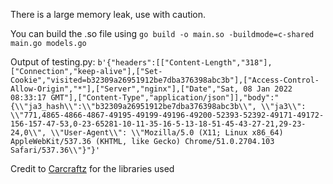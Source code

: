 There is a large memory leak, use with caution.

You can build the .so file using ```go build -o main.so -buildmode=c-shared main.go models.go```

Output of testing.py: ```b'{"headers":[["Content-Length","318"],["Connection","keep-alive"],["Set-Cookie","visited=b32309a26951912be7dba376398abc3b"],["Access-Control-Allow-Origin","*"],["Server","nginx"],["Date","Sat, 08 Jan 2022 08:33:17 GMT"],["Content-Type","application/json"]],"body":"{\\"ja3_hash\\":\\"b32309a26951912be7dba376398abc3b\\", \\"ja3\\": \\"771,4865-4866-4867-49195-49199-49196-49200-52393-52392-49171-49172-156-157-47-53,0-23-65281-10-11-35-16-5-13-18-51-45-43-27-21,29-23-24,0\\", \\"User-Agent\\": \\"Mozilla/5.0 (X11; Linux x86_64) AppleWebKit/537.36 (KHTML, like Gecko) Chrome/51.0.2704.103 Safari/537.36\\"}"}'```

Credit to [Carcraftz](github.com/Carcraftz) for the libraries used